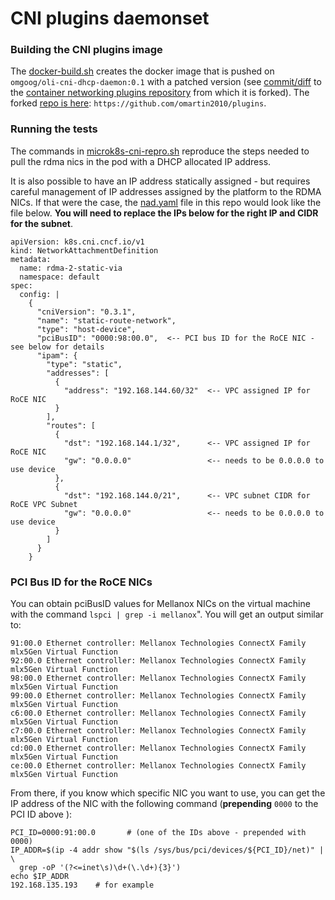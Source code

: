 # CNI plugins daemonset

### Building the CNI plugins image
The [docker-build.sh](./docker-build.sh) creates the docker image that is pushed on `omgoog/oli-cni-dhcp-daemon:0.1` with a patched version (see [commit/diff](https://github.com/containernetworking/plugins/commit/77133955f30384ab54d8a6cd4fb965ff9c72e77f) to the [container networking plugins repository](https://github.com/containernetworking/plugins) from which it is forked). The forked [repo is here](https://github.com/omartin2010/plugins): `https://github.com/omartin2010/plugins`.

### Running the tests
The commands in [microk8s-cni-repro.sh](./microk8s-cni-repro.sh]) reproduce the steps needed to pull the rdma nics in the pod with a DHCP allocated IP address.

It is also possible to have an IP address statically assigned - but requires careful management of IP addresses assigned by the platform to the RDMA NICs. If that were the case, the [nad.yaml](./nad.yaml) file in this repo would look like the file below. __You will need to replace the IPs below for the right IP and CIDR for the subnet__. 
```
apiVersion: k8s.cni.cncf.io/v1
kind: NetworkAttachmentDefinition
metadata:
  name: rdma-2-static-via
  namespace: default
spec:
  config: |
    {
      "cniVersion": "0.3.1",
      "name": "static-route-network",
      "type": "host-device",
      "pciBusID": "0000:98:00.0",  <-- PCI bus ID for the RoCE NIC - see below for details
      "ipam": {
        "type": "static",
        "addresses": [
          {
            "address": "192.168.144.60/32"  <-- VPC assigned IP for RoCE NIC
          }
        ],
        "routes": [
          {
            "dst": "192.168.144.1/32",      <-- VPC assigned IP for RoCE NIC
            "gw": "0.0.0.0"                 <-- needs to be 0.0.0.0 to use device
          },
          {
            "dst": "192.168.144.0/21",      <-- VPC subnet CIDR for RoCE VPC Subnet
            "gw": "0.0.0.0"                 <-- needs to be 0.0.0.0 to use device
          }
        ]
      }
    }
```
### PCI Bus ID for the RoCE NICs
You can obtain pciBusID values for Mellanox NICs on the virtual machine with the command `lspci | grep -i mellanox`".
You will get an output similar to:
```
91:00.0 Ethernet controller: Mellanox Technologies ConnectX Family mlx5Gen Virtual Function
92:00.0 Ethernet controller: Mellanox Technologies ConnectX Family mlx5Gen Virtual Function
98:00.0 Ethernet controller: Mellanox Technologies ConnectX Family mlx5Gen Virtual Function
99:00.0 Ethernet controller: Mellanox Technologies ConnectX Family mlx5Gen Virtual Function
c6:00.0 Ethernet controller: Mellanox Technologies ConnectX Family mlx5Gen Virtual Function
c7:00.0 Ethernet controller: Mellanox Technologies ConnectX Family mlx5Gen Virtual Function
cd:00.0 Ethernet controller: Mellanox Technologies ConnectX Family mlx5Gen Virtual Function
ce:00.0 Ethernet controller: Mellanox Technologies ConnectX Family mlx5Gen Virtual Function
```
From there, if you know which specific NIC you want to use, you can get the IP address of the NIC with the following command (__prepending__ `0000` to the PCI ID above ):
``` 
PCI_ID=0000:91:00.0       # (one of the IDs above - prepended with 0000)
IP_ADDR=$(ip -4 addr show "$(ls /sys/bus/pci/devices/${PCI_ID}/net)" | \
  grep -oP '(?<=inet\s)\d+(\.\d+){3}')
echo $IP_ADDR
192.168.135.193    # for example
```



